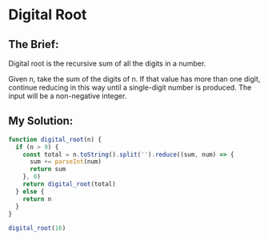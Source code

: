 # Digital Root

## The Brief:
Digital root is the recursive sum of all the digits in a number.

Given n, take the sum of the digits of n. If that value has more than one digit, continue reducing in this way until a single-digit number is produced. The input will be a non-negative integer.

## My Solution:
```javascript
function digital_root(n) {
  if (n > 9) {
    const total = n.toString().split('').reduce((sum, num) => {
      sum += parseInt(num)
      return sum
    }, 0)
    return digital_root(total)
  } else {
    return n
  }
}

digital_root(16)
```



